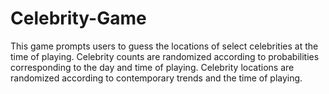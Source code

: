 Celebrity-Game
==============
This game prompts users to guess the locations of select celebrities at the time of playing.
Celebrity counts are randomized according to probabilities corresponding to the day and time of playing.
Celebrity locations are randomized according to contemporary trends and the time of playing.
